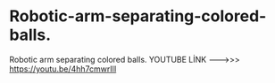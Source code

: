 # Robotic-arm-separating-colored-balls.
 Robotic arm separating colored balls.
 YOUTUBE LİNK --->>> https://youtu.be/4hh7cmwrIlI
